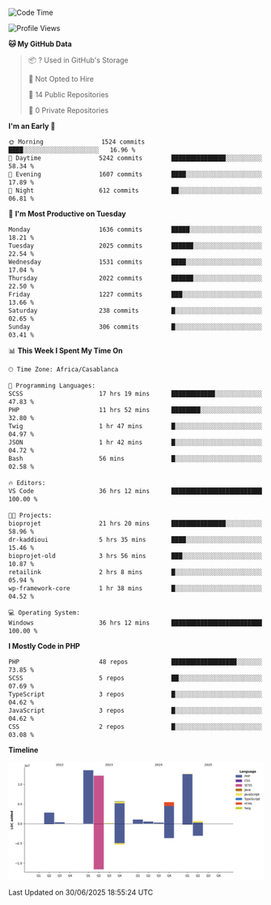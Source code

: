 <!--START_SECTION:waka-->
![Code Time](http://img.shields.io/badge/Code%20Time-6%2C253%20hrs%2029%20mins-blue)

![Profile Views](http://img.shields.io/badge/Profile%20Views-0-blue)

**🐱 My GitHub Data** 

> 📦 ? Used in GitHub's Storage 
 > 
> 🚫 Not Opted to Hire
 > 
> 📜 14 Public Repositories 
 > 
> 🔑 0 Private Repositories 
 > 
**I'm an Early 🐤** 

```text
🌞 Morning                1524 commits        ████░░░░░░░░░░░░░░░░░░░░░   16.96 % 
🌆 Daytime                5242 commits        ███████████████░░░░░░░░░░   58.34 % 
🌃 Evening                1607 commits        ████░░░░░░░░░░░░░░░░░░░░░   17.89 % 
🌙 Night                  612 commits         ██░░░░░░░░░░░░░░░░░░░░░░░   06.81 % 
```
📅 **I'm Most Productive on Tuesday** 

```text
Monday                   1636 commits        █████░░░░░░░░░░░░░░░░░░░░   18.21 % 
Tuesday                  2025 commits        ██████░░░░░░░░░░░░░░░░░░░   22.54 % 
Wednesday                1531 commits        ████░░░░░░░░░░░░░░░░░░░░░   17.04 % 
Thursday                 2022 commits        ██████░░░░░░░░░░░░░░░░░░░   22.50 % 
Friday                   1227 commits        ███░░░░░░░░░░░░░░░░░░░░░░   13.66 % 
Saturday                 238 commits         █░░░░░░░░░░░░░░░░░░░░░░░░   02.65 % 
Sunday                   306 commits         █░░░░░░░░░░░░░░░░░░░░░░░░   03.41 % 
```


📊 **This Week I Spent My Time On** 

```text
🕑︎ Time Zone: Africa/Casablanca

💬 Programming Languages: 
SCSS                     17 hrs 19 mins      ████████████░░░░░░░░░░░░░   47.83 % 
PHP                      11 hrs 52 mins      ████████░░░░░░░░░░░░░░░░░   32.80 % 
Twig                     1 hr 47 mins        █░░░░░░░░░░░░░░░░░░░░░░░░   04.97 % 
JSON                     1 hr 42 mins        █░░░░░░░░░░░░░░░░░░░░░░░░   04.72 % 
Bash                     56 mins             █░░░░░░░░░░░░░░░░░░░░░░░░   02.58 % 

🔥 Editors: 
VS Code                  36 hrs 12 mins      █████████████████████████   100.00 % 

🐱‍💻 Projects: 
bioprojet                21 hrs 20 mins      ███████████████░░░░░░░░░░   58.96 % 
dr-kaddioui              5 hrs 35 mins       ████░░░░░░░░░░░░░░░░░░░░░   15.46 % 
bioprojet-old            3 hrs 56 mins       ███░░░░░░░░░░░░░░░░░░░░░░   10.87 % 
retailink                2 hrs 8 mins        █░░░░░░░░░░░░░░░░░░░░░░░░   05.94 % 
wp-framework-core        1 hr 38 mins        █░░░░░░░░░░░░░░░░░░░░░░░░   04.52 % 

💻 Operating System: 
Windows                  36 hrs 12 mins      █████████████████████████   100.00 % 
```

**I Mostly Code in PHP** 

```text
PHP                      48 repos            ██████████████████░░░░░░░   73.85 % 
SCSS                     5 repos             ██░░░░░░░░░░░░░░░░░░░░░░░   07.69 % 
TypeScript               3 repos             █░░░░░░░░░░░░░░░░░░░░░░░░   04.62 % 
JavaScript               3 repos             █░░░░░░░░░░░░░░░░░░░░░░░░   04.62 % 
CSS                      2 repos             █░░░░░░░░░░░░░░░░░░░░░░░░   03.08 % 
```



**Timeline**

![Lines of Code chart](https://raw.githubusercontent.com/tahar-elgunaoui/tahar-elgunaoui/main/assets/bar_graph.png)


 Last Updated on 30/06/2025 18:55:24 UTC
<!--END_SECTION:waka-->
